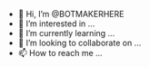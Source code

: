 - 👋 Hi, I’m @BOTMAKERHERE
- 👀 I’m interested in ...
- 🌱 I’m currently learning ...
- 💞️ I’m looking to collaborate on ...
- 📫 How to reach me ...

<!---
BOTMAKERHERE/BOTMAKERHERE is a ✨ special ✨ repository because its `README.md` (this file) appears on your GitHub profile.
You can click the Preview link to take a look at your changes.
--->
